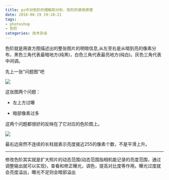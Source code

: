 ```yaml
---
title: ps中对色阶的理解和分析，色阶的使用原理
date: 2016-06-19 19:10:21
tags:
- photoshop
- 色阶
categories: 技术杂谈
---
```


色阶就是用直方图描述出的整张图片的明暗信息,从左至右是从暗到亮的像素分布，黑色三角代表最暗地方(纯黑)，白色三角代表最亮地方(纯白)。灰色三角代表中间调。

先上一张“问题图”吧
<!--more-->
<img src='http://imglf0.ph.126.net/4gsJY3h1VOMt4BF_h2aP-Q==/6631643909794249017.jpg'>

这张图两个问题：

- 左上方过曝

- 暗部像素过多

这两个问题都很好的反映在了它对应的色阶图上。

<img src='http://imglf1.ph.126.net/dd1Vv1kVMR_waJwRmZNiAg==/6631771453143077956.png'>

最右边突然不连续的长柱就表示亮度接近255的像素个数，不是平滑上升。

------------------------------------------------------

修改色阶其实就是扩大照片的动态范围(动态范围指相机能记录的亮度范围，通过调整输出就可以实现)，查看和修正曝光，调色，提高对比度等作用。曝光过度就会亮度溢出，曝光不足则会暗部溢出


